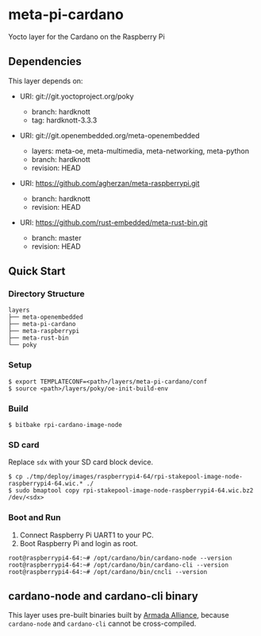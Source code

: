 # meta-pi-cardano

Yocto layer for the Cardano on the Raspberry Pi

## Dependencies

This layer depends on:

* URI: git://git.yoctoproject.org/poky
  * branch: hardknott
  * tag: hardknott-3.3.3

* URI: git://git.openembedded.org/meta-openembedded
  * layers: meta-oe, meta-multimedia, meta-networking, meta-python
  * branch: hardknott
  * revision: HEAD

* URI: https://github.com/agherzan/meta-raspberrypi.git
  * branch: hardknott
  * revision: HEAD

* URI: https://github.com/rust-embedded/meta-rust-bin.git
  * branch: master
  * revision: HEAD

## Quick Start

### Directory Structure

```
layers
├── meta-openembedded
├── meta-pi-cardano
├── meta-raspberrypi
├── meta-rust-bin
└── poky
```

### Setup

```console
$ export TEMPLATECONF=<path>/layers/meta-pi-cardano/conf
$ source <path>/layers/poky/oe-init-build-env
```

### Build

```console
$ bitbake rpi-cardano-image-node
```

### SD card

Replace `sdx` with your SD card block device. 

```console
$ cp ./tmp/deploy/images/raspberrypi4-64/rpi-stakepool-image-node-raspberrypi4-64.wic.* ./
$ sudo bmaptool copy rpi-stakepool-image-node-raspberrypi4-64.wic.bz2 /dev/<sdx>
```

### Boot and Run

1. Connect Raspberry Pi UART1 to your PC.
2. Boot Raspberry Pi and login as root.

```console
root@raspberrypi4-64:~# /opt/cardano/bin/cardano-node --version
root@raspberrypi4-64:~# /opt/cardano/bin/cardano-cli --version
root@raspberrypi4-64:~# /opt/cardano/bin/cncli --version
```

## cardano-node and cardano-cli binary

This layer uses pre-built binaries built by [Armada Alliance][Armada], because `cardano-node` and `cardano-cli` cannot be cross-compiled. 

[Armada]:https://github.com/armada-alliance
